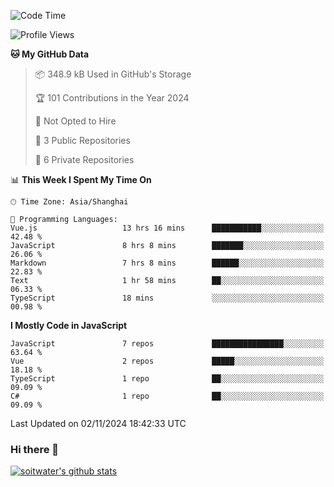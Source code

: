 <!--START_SECTION:waka-->
![Code Time](http://img.shields.io/badge/Code%20Time-4%2C197%20hrs%202%20mins-blue)

![Profile Views](http://img.shields.io/badge/Profile%20Views-0-blue)

**🐱 My GitHub Data** 

> 📦 348.9 kB Used in GitHub's Storage 
 > 
> 🏆 101 Contributions in the Year 2024
 > 
> 🚫 Not Opted to Hire
 > 
> 📜 3 Public Repositories 
 > 
> 🔑 6 Private Repositories 
 > 
📊 **This Week I Spent My Time On** 

```text
🕑︎ Time Zone: Asia/Shanghai

💬 Programming Languages: 
Vue.js                   13 hrs 16 mins      ███████████░░░░░░░░░░░░░░   42.48 % 
JavaScript               8 hrs 8 mins        ███████░░░░░░░░░░░░░░░░░░   26.06 % 
Markdown                 7 hrs 8 mins        ██████░░░░░░░░░░░░░░░░░░░   22.83 % 
Text                     1 hr 58 mins        ██░░░░░░░░░░░░░░░░░░░░░░░   06.33 % 
TypeScript               18 mins             ░░░░░░░░░░░░░░░░░░░░░░░░░   00.98 % 
```

**I Mostly Code in JavaScript** 

```text
JavaScript               7 repos             ████████████████░░░░░░░░░   63.64 % 
Vue                      2 repos             █████░░░░░░░░░░░░░░░░░░░░   18.18 % 
TypeScript               1 repo              ██░░░░░░░░░░░░░░░░░░░░░░░   09.09 % 
C#                       1 repo              ██░░░░░░░░░░░░░░░░░░░░░░░   09.09 % 
```




 Last Updated on 02/11/2024 18:42:33 UTC
<!--END_SECTION:waka-->

### Hi there 👋
[![soitwater's github stats](https://github-readme-stats.vercel.app/api?username=soitwater)](https://github.com/soitwater/github-readme-stats)
